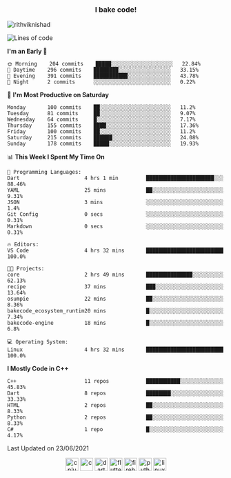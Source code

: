 <h3 align="center">I bake code!</h3>

<p align="left"> <img src="https://komarev.com/ghpvc/?username=rithviknishad" alt="rithviknishad" /> </p>

<!--START_SECTION:waka-->
![Lines of code](https://img.shields.io/badge/From%20Hello%20World%20I%27ve%20Written-694696%20lines%20of%20code-blue)

**I'm an Early 🐤** 

```text
🌞 Morning    204 commits    █████░░░░░░░░░░░░░░░░░░░░   22.84% 
🌆 Daytime    296 commits    ████████░░░░░░░░░░░░░░░░░   33.15% 
🌃 Evening    391 commits    ███████████░░░░░░░░░░░░░░   43.78% 
🌙 Night      2 commits      ░░░░░░░░░░░░░░░░░░░░░░░░░   0.22%

```
📅 **I'm Most Productive on Saturday** 

```text
Monday       100 commits    ██░░░░░░░░░░░░░░░░░░░░░░░   11.2% 
Tuesday      81 commits     ██░░░░░░░░░░░░░░░░░░░░░░░   9.07% 
Wednesday    64 commits     █░░░░░░░░░░░░░░░░░░░░░░░░   7.17% 
Thursday     155 commits    ████░░░░░░░░░░░░░░░░░░░░░   17.36% 
Friday       100 commits    ██░░░░░░░░░░░░░░░░░░░░░░░   11.2% 
Saturday     215 commits    ██████░░░░░░░░░░░░░░░░░░░   24.08% 
Sunday       178 commits    █████░░░░░░░░░░░░░░░░░░░░   19.93%

```


📊 **This Week I Spent My Time On** 

```text
💬 Programming Languages: 
Dart                     4 hrs 1 min         ██████████████████████░░░   88.46% 
YAML                     25 mins             ██░░░░░░░░░░░░░░░░░░░░░░░   9.31% 
JSON                     3 mins              ░░░░░░░░░░░░░░░░░░░░░░░░░   1.4% 
Git Config               0 secs              ░░░░░░░░░░░░░░░░░░░░░░░░░   0.31% 
Markdown                 0 secs              ░░░░░░░░░░░░░░░░░░░░░░░░░   0.31%

🔥 Editors: 
VS Code                  4 hrs 32 mins       █████████████████████████   100.0%

🐱‍💻 Projects: 
core                     2 hrs 49 mins       ███████████████░░░░░░░░░░   62.13% 
recipe                   37 mins             ███░░░░░░░░░░░░░░░░░░░░░░   13.64% 
osumpie                  22 mins             ██░░░░░░░░░░░░░░░░░░░░░░░   8.36% 
bakecode_ecosystem_runtim20 mins             █░░░░░░░░░░░░░░░░░░░░░░░░   7.34% 
bakecode-engine          18 mins             █░░░░░░░░░░░░░░░░░░░░░░░░   6.8%

💻 Operating System: 
Linux                    4 hrs 32 mins       █████████████████████████   100.0%

```

**I Mostly Code in C++** 

```text
C++                      11 repos            ███████████░░░░░░░░░░░░░░   45.83% 
Dart                     8 repos             ████████░░░░░░░░░░░░░░░░░   33.33% 
HTML                     2 repos             ██░░░░░░░░░░░░░░░░░░░░░░░   8.33% 
Python                   2 repos             ██░░░░░░░░░░░░░░░░░░░░░░░   8.33% 
C#                       1 repo              █░░░░░░░░░░░░░░░░░░░░░░░░   4.17%

```



 Last Updated on 23/06/2021
<!--END_SECTION:waka-->

<p align="center">
  <img src="https://devicons.github.io/devicon/devicon.git/icons/cplusplus/cplusplus-original.svg" alt="cplusplus" width="30" height="30"/>
  <img src="https://devicons.github.io/devicon/devicon.git/icons/c/c-original.svg" alt="c" width="30" height="30"/>
  <img src="https://www.vectorlogo.zone/logos/dartlang/dartlang-icon.svg" alt="dart" width="30" height="30"/>
  <img src="https://www.vectorlogo.zone/logos/flutterio/flutterio-icon.svg" alt="flutter" width="30" height="30"/> 
  <img src="https://www.vectorlogo.zone/logos/firebase/firebase-icon.svg" alt="firebase" width="30" height="30"/> 
  <img src="https://devicons.github.io/devicon/devicon.git/icons/python/python-original.svg" alt="python" width="30" height="30"/> 
  <img src="https://devicons.github.io/devicon/devicon.git/icons/linux/linux-original.svg" alt="linux" width="30" height="30"/> 
</p>
